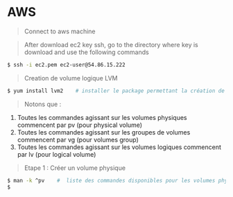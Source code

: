# AWS

> Connect to aws machine

> After download ec2 key ssh, go to the directory where key is download and use the following commands

```sh 
$ ssh -i ec2.pem ec2-user@54.86.15.222
```

> Creation de volume logique LVM

```sh
$ yum install lvm2    # installer le package permettant la création de volume 
```

> Notons que :

1. Toutes les commandes agissant sur les volumes physiques commencent par pv (pour physical volume)
2. Toutes les commandes agissant sur les groupes de volumes commencent par vg (pour volumes group)
3. Toutes les commandes agissant sur les volumes logiques commencent par lv (pour logical volume)

> Etape 1 : Créer un volume physique 

```sh
$ man -k ^pv    #  liste des commandes disponibles pour les volumes physiques
$ 
```
